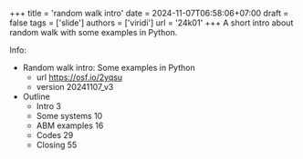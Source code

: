 +++
title = 'random walk intro'
date = 2024-11-07T06:58:06+07:00
draft = false
tags = ['slide']
authors = ['viridi']
url = '24k01'
+++
A short intro about random walk with some examples in Python.

<!--more-->

Info:

+ Random walk intro: Some examples in Python
  - url https://osf.io/2yqsu
  - version 20241107_v3
+ Outline
  - Intro 3
  - Some systems 10
  - ABM examples 16
  - Codes 29
  - Closing 55
